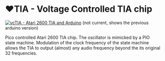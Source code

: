 # :heart:TIA - Voltage Controlled TIA chip

[![vcTIA - Atari 2600 TIA and Arduino](https://img.youtube.com/vi/jGm9PULHrRM/0.jpg)](https://www.youtube.com/watch?v=jGm9PULHrRM)
(not current, shows the previous arduino version)

Pico controlled Atari 2600 TIA chip. The oscillator is mimicked by a PIO state machine. Modulation of the clock frequency of the state machine allows the TIA to output (almost) any audio frequency beyond the its original 32 frequencies.
